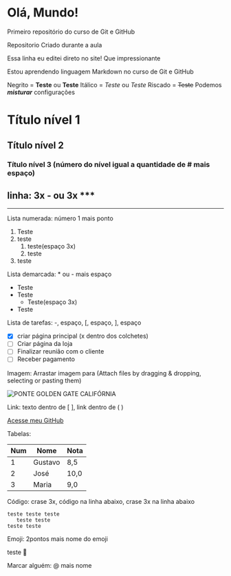 # Olá, Mundo!
 Primeiro repositório do curso de Git e GitHub

 Repositorio Criado durante a aula

Essa linha eu editei direto no site! Que impressionante


Estou aprendendo linguagem Markdown no curso de Git e GitHub

Negrito = **Teste**  ou __Teste__
Itálico = *Teste* ou _Teste_
Riscado = ~~Teste~~
Podemos __*misturar*__ configurações 

# Título nível 1
## Título nível 2
### Título nível 3 (número do nível igual a quantidade de # mais espaço)

linha: 3x -  ou 3x ***
---

***
Lista numerada: número 1 mais ponto
1. Teste
0. teste
   1. teste(espaço 3x)
   1. teste
999. teste 

Lista demarcada:  * ou - mais espaço
* Teste
* Teste
   * Teste(espaço 3x)
* Teste

Lista de tarefas: -, espaço, [, espaço, ], espaço
- [x] criar página principal (x dentro dos colchetes)
- [ ] Criar página da loja
- [ ] Finalizar reunião com o cliente
- [ ] Receber pagamento

Imagem: Arrastar imagem para (Attach files by dragging & dropping, selecting or pasting them)

![PONTE GOLDEN GATE CALIFÓRNIA](https://user-images.githubusercontent.com/118562928/203185668-bfdb3823-8a10-404b-afd3-4caf67c967ab.jpg)

Link: texto dentro de [ ], link dentro de ( )

[Acesse meu GitHub](https://github.com/AlexdeJesus7)

Tabelas:

Num | Nome | Nota
--- | --- | ---
1 | Gustavo | 8,5
2 | José | 10,0
3 | Maria | 9,0

Código: crase 3x,  código na linha abaixo, crase 3x na linha abaixo
```
teste teste teste
   teste teste
teste teste
```
Emoji: 2pontos mais nome do emoji

teste 🤑 

Marcar alguém: @ mais nome 
